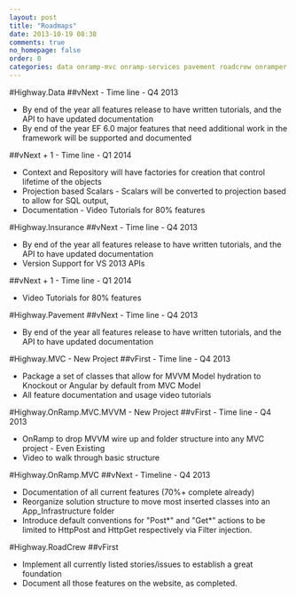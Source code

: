 ```yaml
---
layout: post
title: "Roadmaps"
date: 2013-10-19 08:38
comments: true
no_homepage: false
order: 0
categories: data onramp-mvc onramp-services pavement roadcrew onramper insurance faq
---
```


#Highway.Data
##vNext - Time line - Q4 2013

* By end of the year all features release to have written tutorials, and the API to have updated documentation
* By end of the year EF 6.0 major features that need additional work in the framework will be supported and documented

##vNext + 1 - Time line - Q1 2014

* Context and Repository will have factories for creation that control lifetime of the objects
* Projection based Scalars - Scalars will be converted to projection based to allow for SQL output, 
* Documentation - Video Tutorials for 80% features


#Highway.Insurance
##vNext - Time line - Q4 2013

* By end of the year all features release to have written tutorials, and the API to have updated documentation
* Version Support for VS 2013 APIs 

##vNext + 1 - Time line - Q1 2014

* Video Tutorials for 80% features

#Highway.Pavement
##vNext - Time line - Q4 2013
 
* By end of the year all features release to have written tutorials, and the API to have updated documentation

#Highway.MVC - New Project
##vFirst - Time line - Q4 2013

* Package a set of classes that allow for MVVM Model hydration to Knockout or Angular by default from MVC Model
* All feature documentation and usage video tutorials

#Highway.OnRamp.MVC.MVVM - New Project
##vFirst - Time line - Q4 2013

* OnRamp to drop MVVM wire up and folder structure into any MVC project - Even Existing
* Video to walk through basic structure

#Highway.OnRamp.MVC
##vNext - Timeline - Q4 2013

* Documentation of all current features (70%+ complete already)
* Reorganize solution structure to move most inserted classes into an App_Infrastructure folder
* Introduce default conventions for "Post*" and "Get*" actions to be limited to HttpPost and HttpGet respectively via Filter injection.

#Highway.RoadCrew
##vFirst 

* Implement all currently listed stories/issues to establish a great foundation
* Document all those features on the website, as completed.